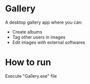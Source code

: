 # Gallery

A desktop gallery app where you can:
- Create albums
- Tag other users in images
- Edit images with external softwares

# How to run

Execute "Gallery.exe" file
